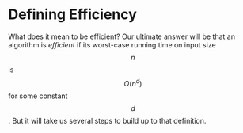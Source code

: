 # Defining Efficiency

What does it mean to be efficient?  Our ultimate answer will be
that an algorithm is *efficient* if its worst-case running time on
input size $$n$$ is $$O(n^d)$$ for some constant $$d$$.  But it will
take us several steps to build up to that definition.